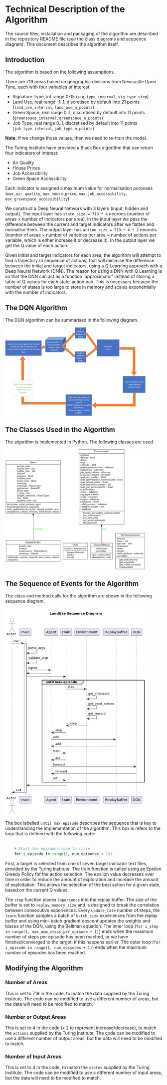 # Technical Description of the Algorithm

The source files, installation and packaging of the algorithm are described in the repository README file (see the class diagrams and sequence diagram). This document describes the algorithm itself.

## Introduction

The algorithm is based on the following assumptions.

There are 719 areas based on geographic divisions from Newcastle Upon Tyne, each with four variables of interest:

* Signature Type, int range 0-15 (`sig_type_interval`, `sig_type_step`)
* Land Use, real range -1..1, discretised by default into 21 points (`land_use_interval`, `land_use_n_points`)
* Green Space, real range 0..1, discretised by default into 11 points (`greenspace_interval`, `greenspace_n_points`)
* Job Type, real range 0..1, discretised by default into 11 points (`job_type_interval`, `job_type_n_points`)

**Note:** If we change those values, then we need to re-train the model.

The Turing Institute have provided a Black Box algorithm that can return four indicators of interest:

* Air Quality
* House Prices
* Job Accessibility
* Green Space Accessibility

Each indicator is assigned a maximum value for normalisation purposes (`max_air_quality`, `max_house_price`, `max_job_accessibility`, `max_greenspace_accessibility`)

We construct a Deep Neural Network with 3 layers (input, hidden and output). The input layer has `state_size = 719 * 4` neurons (number of areas × number of indicators per area). In the input layer we pass the difference between the current and target indicators after we flatten and normalise them. The output layer has `action_size = 719 * 4 * 2` neurons (number of areas × number of variables per area × number of actions per variable, which is either increase it or decrease it). In the output layer we get the Q value of each action.

Given initial and target indicators for each area, the algorithm will attempt to find a trajectory (a sequence of actions) that will minimise the difference between the initial and target indicators, using a Q Learning approach with a Deep Neural Network (DNN). The reason for using a DNN with Q Learning is so that the DNN can act as a function 'approximator' instead of storing a table of Q values for each state-action pair. This is necessary because the number of states is too large to store in memory and scales exponentially with the number of indicators.

## The DQN Algorithm

The DQN algorithm can be summarised in the following diagram.

<img src="./docs/DQN1.png" alt="The DQN algorithm" width="450" />

## The Classes Used in the Algorithm

The algorithm is implemented in Python. The following classes are used.

<img src="./docs/classes.png" alt="class diagram" width="450" />

## The Sequence of Events for the Algorithm

The class and method calls for the algorithm are shown in the following sequence diagram.

<img src="./docs/plantUML_Seq.png" alt="package diagram" width="450" /> 

The box labelled `until max episode` describes the sequence that is key to understanding the implementation of the algorithm. This box is refers to the loop that is defined with the following code:

```python

    # Start the episodes loop to train
    for i_episode in range(1, num_episodes + 1):
```

First, a target is selected from one of seven target indicator text files, provided by the Turing Institute. The train function is called using an Epsilon Greedy Policy for the action selection. The epsilon value decreases over time in order to reduce the amount of exploration and increase the amount of exploitation. This allows the selection of the best action for a given state, based on the current Q values.

The `step` function places `Experience` into the replay buffer. The size of the buffer is set to `replay_memory_size` and is designed to break the correlation between consecutive experiences. Every `update_rate` number of steps, the `learn` function samples a batch of `batch_size` experiences from the replay buffer and using mini-batch gradient descent updates the weights and biases of the DQN, using the Bellman equation. The inner loop (`for i_step in range(1, max_num_steps_per_episode + 1)`) ends when the maximum number of steps per episode has been reached, or we have finished/converged to the target, if this happens earlier. The outer loop (`for i_episode in range(1, num_episodes + 1)`) ends when the maximum number of episodes has been reached.

## Modifying the Algorithm

### Number of Areas

This is set to 719 in the code, to match the data supplied by the Turing Institute. The code can be modified to use a different number of areas, but the data will need to be modified to match.

### Number or Output Areas

This is set to 4 in the code (x 2 to represent increase/decrease), to match the `actions` supplied by the Turing Institute. The code can be modified to use a different number of output areas, but the data will need to be modified to match.


### Number of Input Areas

This is set to 4 in the code, to match the `states` supplied by the Turing Institute. The code can be modified to use a different number of input areas, but the data will need to be modified to match.
